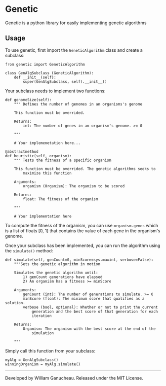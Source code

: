 Genetic
===

Genetic is a python library for easily implementing genetic algorithms

Usage
---
To use genetic, first import the `GeneticAlgorithm` class and create a subclass:

    from genetic import GeneticAlgorithm
    
    class GenAlgSubclass (GeneticAlgorithm):
        def __init__(self):
            super(GenAlgSubclass, self).__init__()
            

Your subclass needs to implement two functions:
    
	def genomeSize(self):
		""" Defines the number of genomes in an organisms's genome

		This function must be overrided.

		Returns:
			int: The number of genes in an organism's genome. >= 0

		"""

		# Your implemenetation here...

	@abstractmethod
	def heuristic(self, organism):
		""" Tests the fitness of a specific organism

		This function must be overrided. The genetic algorithms seeks to
			maximize this function

		Arguments:
			organism (Organism): The organism to be scored

		Returns:
			float: The fitness of the organism

		"""

		# Your implementation here
		

To compute the fitness of the organism, you can use `organism.genes` which is a list of floats [0, 1] that contains the value of each gene in the organism's genome.

Once your subclass has been implemented, you can run the algorithm using the `simulate()` method:

	def simulate(self, genCount=0, minScore=sys.maxint, verbose=False):
		"""Sets the genetic algorithm in motion
		
		Simulates the genetic algorithm until:
			1) genCount generations have elapsed
			2) An organism has a fitness >= minScore

		Arguments:
			genCount (int): The number of generations to simulate. >= 0
			minScore (float): The minimum score that qualifies as a solution.
			verbose (bool, optional): Whether or not to print the current
				generation and the best score of that generation for each 
				iteration

		Returns:
			Organism: The organism with the best score at the end of the 
				simulation

		"""
		

Simply call this function from your subclass:

    myAlg = GenAlgSubclass()
    winningOrganism = myAlg.simulate()
    
---
Developed by William Ganucheau. Released under the MIT License.

